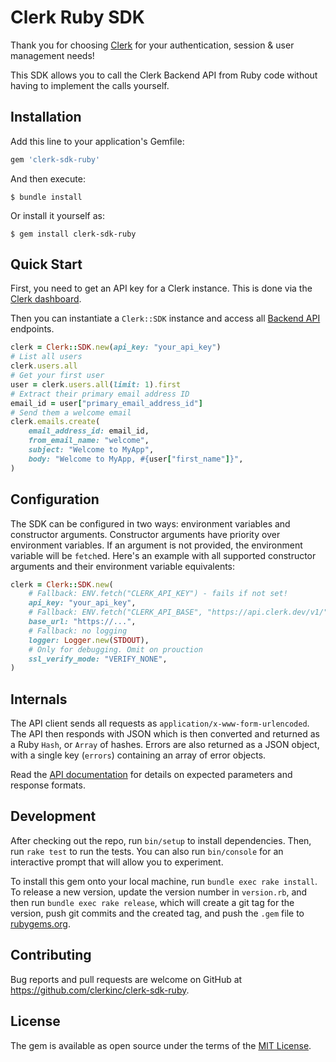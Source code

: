 # Clerk Ruby SDK

Thank you for choosing [Clerk](https://clerk.dev/) for your authentication,
session & user management needs!

This SDK allows you to call the Clerk Backend API from Ruby code without having
to implement the calls yourself.

## Installation

Add this line to your application's Gemfile:

```ruby
gem 'clerk-sdk-ruby'
```

And then execute:

    $ bundle install

Or install it yourself as:

    $ gem install clerk-sdk-ruby

## Quick Start

First, you need to get an API key for a Clerk instance. This is done via the [Clerk dashboard](https://dashboard.clerk.dev/applications).

Then you can instantiate a `Clerk::SDK` instance and access all [Backend API](https://docs.clerk.dev/backend/backend-api-reference) endpoints.

```ruby
clerk = Clerk::SDK.new(api_key: "your_api_key")
# List all users
clerk.users.all
# Get your first user
user = clerk.users.all(limit: 1).first
# Extract their primary email address ID
email_id = user["primary_email_address_id"]
# Send them a welcome email
clerk.emails.create(
    email_address_id: email_id,
    from_email_name: "welcome",
    subject: "Welcome to MyApp",
    body: "Welcome to MyApp, #{user["first_name"]}",
)
```

## Configuration

The SDK can be configured in two ways: environment variables and constructor arguments. Constructor arguments have priority over environment variables. If an argument is not provided, the environment variable will be `fetch`ed. Here's an example with all supported constructor arguments and their environment variable equivalents:

```ruby
clerk = Clerk::SDK.new(
    # Fallback: ENV.fetch("CLERK_API_KEY") - fails if not set!
    api_key: "your_api_key",
    # Fallback: ENV.fetch("CLERK_API_BASE", "https://api.clerk.dev/v1/")
    base_url: "https://...",
    # Fallback: no logging
    logger: Logger.new(STDOUT),
    # Only for debugging. Omit on prouction
    ssl_verify_mode: "VERIFY_NONE",
)
```

## Internals

The API client sends all requests as `application/x-www-form-urlencoded`. The API then responds with JSON which is then converted and returned as a Ruby `Hash`, or `Array` of hashes. Errors are also returned as a JSON object, with a single key (`errors`) containing an array of error objects.

Read the [API documentation](https://docs.clerk.dev/backend/backend-api-reference) for details on expected parameters and response formats.

## Development

After checking out the repo, run `bin/setup` to install dependencies. Then, run `rake test` to run the tests. You can also run `bin/console` for an interactive prompt that will allow you to experiment.

To install this gem onto your local machine, run `bundle exec rake install`. To release a new version, update the version number in `version.rb`, and then run `bundle exec rake release`, which will create a git tag for the version, push git commits and the created tag, and push the `.gem` file to [rubygems.org](https://rubygems.org).

## Contributing

Bug reports and pull requests are welcome on GitHub at https://github.com/clerkinc/clerk-sdk-ruby.

## License

The gem is available as open source under the terms of the [MIT License](https://opensource.org/licenses/MIT).
